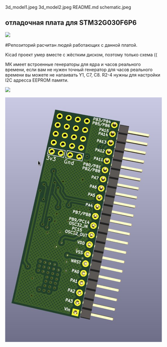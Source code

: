 3d_model1.jpeg  3d_model2.jpeg  README.md  schematic.jpeg

## отладочная плата для STM32G030F6P6

![](https://github.com/Rastapa/STM32G030F6P6_Boad/blob/mainschematic.jpeg)

#Репозиторий расчитан людей работающих с данной платой.

Kicad проект умер вместе с жёстким диском, поэтому только схема ((

МК имеет встроенные генераторы для ядра и часов реального времени, если вам не нужен точный генератор для часов реального времени вы можете не напаивать Y1, C7, C8. 
R2-4 нужны для настройки I2C адресса EEPROM памяти. 

![](https://github.com/Rastapa/STM32G030F6P6_Boad/blob/main3d_model1.jpeg)

![](https://github.com/Rastapa/STM32G030F6P6_Boad/blob/main/3d_model2.jpeg)

